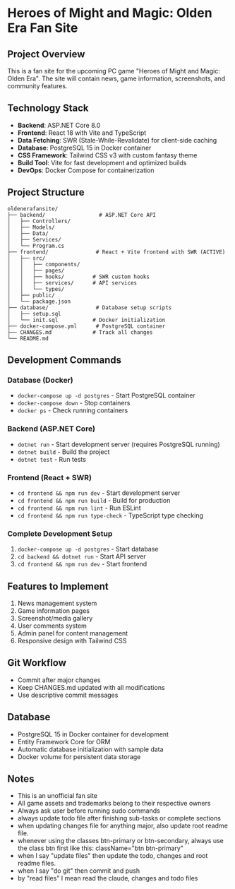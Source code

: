 # Heroes of Might and Magic: Olden Era Fan Site

## Project Overview
This is a fan site for the upcoming PC game "Heroes of Might and Magic: Olden Era". The site will contain news, game information, screenshots, and community features.

## Technology Stack
- **Backend**: ASP.NET Core 8.0
- **Frontend**: React 18 with Vite and TypeScript
- **Data Fetching**: SWR (Stale-While-Revalidate) for client-side caching
- **Database**: PostgreSQL 15 in Docker container
- **CSS Framework**: Tailwind CSS v3 with custom fantasy theme
- **Build Tool**: Vite for fast development and optimized builds
- **DevOps**: Docker Compose for containerization

## Project Structure
```
oldenerafansite/
├── backend/                 # ASP.NET Core API
│   ├── Controllers/
│   ├── Models/
│   ├── Data/
│   ├── Services/
│   └── Program.cs
├── frontend/               # React + Vite frontend with SWR (ACTIVE)
│   ├── src/
│   │   ├── components/
│   │   ├── pages/
│   │   ├── hooks/         # SWR custom hooks
│   │   ├── services/      # API services
│   │   └── types/
│   ├── public/
│   └── package.json
├── database/               # Database setup scripts
│   ├── setup.sql
│   └── init.sql           # Docker initialization
├── docker-compose.yml      # PostgreSQL container
├── CHANGES.md             # Track all changes
└── README.md
```

## Development Commands

### Database (Docker)
- `docker-compose up -d postgres` - Start PostgreSQL container
- `docker-compose down` - Stop containers
- `docker ps` - Check running containers

### Backend (ASP.NET Core)
- `dotnet run` - Start development server (requires PostgreSQL running)
- `dotnet build` - Build the project
- `dotnet test` - Run tests

### Frontend (React + SWR)
- `cd frontend && npm run dev` - Start development server
- `cd frontend && npm run build` - Build for production
- `cd frontend && npm run lint` - Run ESLint
- `cd frontend && npm run type-check` - TypeScript type checking

### Complete Development Setup
1. `docker-compose up -d postgres` - Start database
2. `cd backend && dotnet run` - Start API server
3. `cd frontend && npm run dev` - Start frontend

## Features to Implement
1. News management system
2. Game information pages
3. Screenshot/media gallery
4. User comments system
5. Admin panel for content management
6. Responsive design with Tailwind CSS

## Git Workflow
- Commit after major changes
- Keep CHANGES.md updated with all modifications
- Use descriptive commit messages

## Database
- PostgreSQL 15 in Docker container for development
- Entity Framework Core for ORM
- Automatic database initialization with sample data
- Docker volume for persistent data storage

## Notes
- This is an unofficial fan site
- All game assets and trademarks belong to their respective owners
- Always ask user before running sudo commands
- always update todo file after finishing sub-tasks or complete sections
- when updating changes file for anything major, also update root readme file.
- whenever using the classes btn-primary or btn-secondary, always use the class btn first like this: className="btn btn-primary"
- when I say "update files" then update the todo, changes and root readme files.
- when I say "do git" then commit and push
- by "read files" I mean read the claude, changes and todo files